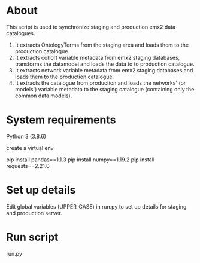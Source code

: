 # About
This script is used to synchronize staging and production emx2 data catalogues. 
1. It extracts OntologyTerms from the staging area and loads them to the production catalogue. 
2. It extracts cohort variable metadata from emx2 staging databases, transforms the datamodel and loads the data to
to production catalogue.
3. It extracts network variable metadata from emx2 staging databases and loads them to the production catalogue.
4. It extracts the catalogue from production and loads the networks' (or models') variable metadata to the staging 
catalogue (containing only the common data models).

# System requirements
Python 3 (3.8.6)

create a virtual env 

pip install pandas==1.1.3
pip install numpy==1.19.2
pip install requests==2.21.0

# Set up details
Edit global variables (UPPER_CASE) in run.py to set up 
details for staging and production server.

# Run script
run.py


